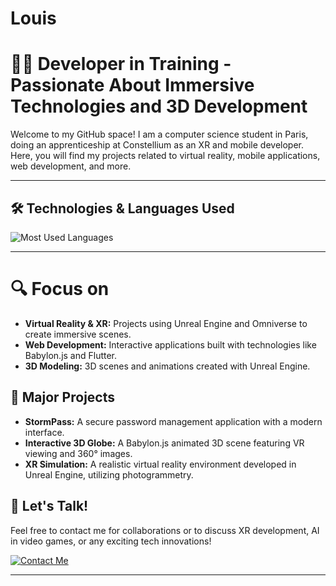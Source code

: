 # Louis

# 👨‍💻 Developer in Training - Passionate About Immersive Technologies and 3D Development  

Welcome to my GitHub space! I am a computer science student in Paris, doing an apprenticeship at Constellium as an XR and mobile developer. Here, you will find my projects related to virtual reality, mobile applications, web development, and more.  

---  

## 🛠️ Technologies & Languages Used  

![Most Used Languages](https://github-readme-stats.vercel.app/api/top-langs/?username=Vvalfer&langs_count=9&theme=dark&bg_color=0d47a1&title_color=ffffff&border_color=212121)

---

# 🔍 Focus on
- **Virtual Reality & XR:** Projects using Unreal Engine and Omniverse to create immersive scenes.  
- **Web Development:** Interactive applications built with technologies like Babylon.js and Flutter.  
- **3D Modeling:** 3D scenes and animations created with Unreal Engine.  

## 🌟 Major Projects
- **StormPass:** A secure password management application with a modern interface.  
- **Interactive 3D Globe:** A Babylon.js animated 3D scene featuring VR viewing and 360° images.  
- **XR Simulation:** A realistic virtual reality environment developed in Unreal Engine, utilizing photogrammetry.  

## 💬 Let's Talk!
Feel free to contact me for collaborations or to discuss XR development, AI in video games, or any exciting tech innovations!

[![Contact Me](https://img.shields.io/badge/Contactez_moi-LienIn-blue)](https://www.linkedin.com/in/louis-chevalier-4986b9223/)

---
